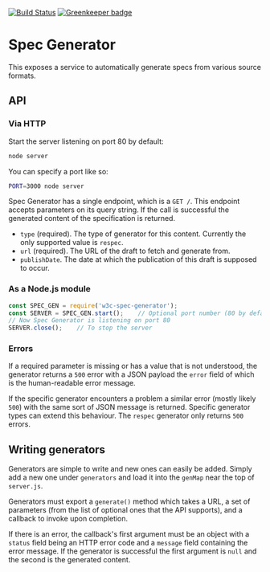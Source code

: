 [![Build Status](https://travis-ci.com/w3c/spec-generator.svg?branch=master)](https://travis-ci.com/w3c/spec-generator)
[![Greenkeeper badge](https://badges.greenkeeper.io/w3c/spec-generator.svg)](https://greenkeeper.io/)

# Spec Generator

This exposes a service to automatically generate specs from various source formats.

## API

### Via HTTP

Start the server listening on port 80 by default:

```bash
node server
```

You can specify a port like so:

```bash
PORT=3000 node server
```

Spec Generator has a single endpoint, which is a `GET /`. This endpoint accepts parameters on its
query string. If the call is successful the generated content of the specification is returned.

* `type` (required). The type of generator for this content. Currently the only supported value is
  `respec`.
* `url` (required). The URL of the draft to fetch and generate from.
* `publishDate`. The date at which the publication of this draft is supposed to occur.

### As a Node.js module

```js
const SPEC_GEN = require('w3c-spec-generator');
const SERVER = SPEC_GEN.start();    // Optional port number (80 by default)
// Now Spec Generator is listening on port 80
SERVER.close();    // To stop the server
```

### Errors

If a required parameter is missing or has a value that is not understood, the generator returns a
`500` error with a JSON payload the `error` field of which is the human-readable error message.

If the specific generator encounters a problem a similar error (mostly likely `500`) with the same
sort of JSON message is returned. Specific generator types can extend this behaviour. The `respec`
generator only returns `500` errors.

## Writing generators

Generators are simple to write and new ones can easily be added. Simply add a new one under
`generators` and load it into the `genMap` near the top of `server.js`.

Generators must export a `generate()` method which takes a URL, a set of parameters (from the list
of optional ones that the API supports), and a callback to invoke upon completion.

If there is an error, the callback's first argument must be an object with a `status` field being
an HTTP error code and a `message` field containing the error message. If the generator is
successful the first argument is `null` and the second is the generated content.
